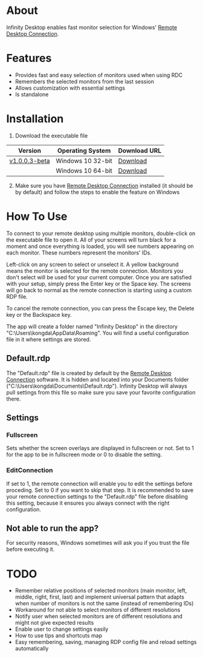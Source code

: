 # About
Infinity Desktop enables fast monitor selection for Windows' [Remote Desktop Connection](https://support.microsoft.com/en-us/windows/how-to-use-remote-desktop-5fe128d5-8fb1-7a23-3b8a-41e636865e8c).

# Features
- Provides fast and easy selection of monitors used when using RDC
- Remembers the selected monitors from the last session
- Allows customization with essential settings
- Is standalone

# Installation
1. Download the executable file

|Version|Operating System|Download URL|
|---|---|---|
|[v1.0.0.3-beta](https://github.com/DaraJKong/Infinity-Desktop/releases/tag/v1.0.0.3-beta)|Windows 10 32-bit|[Download](https://github.com/DaraJKong/Infinity-Desktop/releases/download/v1.0.0.3-beta/InfinityDesktop32.exe)|
||Windows 10 64-bit|[Download](https://github.com/DaraJKong/Infinity-Desktop/releases/download/v1.0.0.3-beta/InfinityDesktop64.exe)|

2. Make sure you have [Remote Desktop Connection](https://support.microsoft.com/en-us/windows/) installed (it should be by default) and follow the steps to enable the feature on Windows

# How To Use
To connect to your remote desktop using multiple monitors, double-click on the executable file to open it. All of your screens will turn black for a moment and once everything is loaded, you will see numbers appearing on each monitor. These numbers represent the monitors' IDs.

Left-click on any screen to select or unselect it. A yellow background means the monitor is selected for the remote connection. Monitors you don't select will be used for your current computer. Once you are satisfied with your setup, simply press the Enter key or the Space key. The screens will go back to normal as the remote connection is starting using a custom RDP file.

To cancel the remote connection, you can press the Escape key, the Delete key or the Backspace key.

The app will create a folder named "Infinity Desktop" in the directory "C:\Users\kongda\AppData\Roaming\". You will find a useful configuration file in it where settings are stored.

## Default.rdp
The "Default.rdp" file is created by default by the [Remote Desktop Connection](https://support.microsoft.com/en-us/windows/) software. It is hidden and located into your Documents folder ("C:\Users\kongda\Documents\Default.rdp"). Infinity Desktop will always pull settings from this file so make sure you save your favorite configuration there.

## Settings
### Fullscreen
Sets whether the screen overlays are displayed in fullscreen or not. Set to 1 for the app to be in fullscreen mode or 0 to disable the setting.

### EditConnection
If set to 1, the remote connection will enable you to edit the settings before proceding. Set to 0 if you want to skip that step. It is recommended to save your remote connection settings to the "Default.rdp" file before disabling this setting, because it ensures you always connect with the right configuration.

## Not able to run the app?
For security reasons, Windows sometimes will ask you if you trust the file before executing it.

# TODO
- Remember relative positions of selected monitors (main monitor, left, middle, right, first, last) and implement universal pattern that adapts when number of monitors is not the same (instead of remembering IDs)
- Workaround for not able to select monitors of different resolutions
- Notify user when selected monitors are of different resolutions and might not give expected results
- Enable user to change settings easily
- How to use tips and shortcuts map
- Easy remembering, saving, managing RDP config file and reload settings automatically